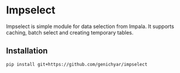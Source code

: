 # Impselect

Impselect is simple module for data selection from Impala. It supports caching, batch select and creating temporary tables.

## Installation

```
pip install git+https://github.com/genichyar/impselect
```